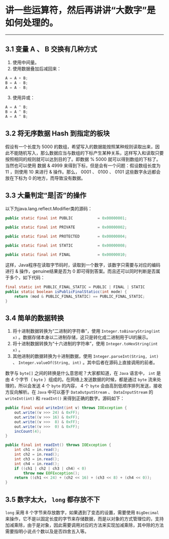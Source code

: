 # 讲一些运算符，然后再讲讲“大数字”是如何处理的。

---

## 3.1 变量 A 、 B 交换有几种方式
1. 使用中间量。
2. 使用数据叠加后减回来：
```java
A = A + B;
B = A - B;
A = A - B;
```
3. 使用异或：
```java
A = A ^ B;
B = A ^ B;
A = A ^ B;
```

## 3.2 将无序数据 Hash 到指定的板块
假设有一个长度为 5000 的数组，希望写入的数据能按照某种规则读取出来，因此不能随机写入，那么数据应当与数组的下标产生某种关系，这样写入和读取只要按照相同的规则就可以达到目的了。即数据 % 5000 就可以得到数组的下标了。当然也可以使用 数据 & 4999 来得到下标，但是会有一个问题：假设数组长度为 11 ，则使用 10 来进行 & 操作。那么， 0001 、 0100 、 0101 这些数字永远都会放在下标为 0 的地方，而导致没有数据。

## 3.3 大量判定“是|否”的操作
以下为java.lang.reflect.Modifier类的源码：
```java
public static final int PUBLIC           = 0x00000001;
 
public static final int PRIVATE          = 0x00000002;

public static final int PROTECTED        = 0x00000004;

public static final int STATIC           = 0x00000008;

public static final int FINAL            = 0x00000010;
```
这样，Java程序在读取字节码时，读取到一个数字，该数字只需要与对应的编码进行 & 操作，genuine结果是否为 0 即可得到答案。而且还可以同时判断是否属于多个，如下代码：
```java
final static int PUBLIC_FINAL_STATIC = PUBLIC | FINAL | STATIC 
public static boolean isPublicFinalStaticc(int mode) {
    return (mod & PUBLIC_FINAL_STATIC) == PUBLIC_FINAL_STATIC;
}
```
## 3.4 简单的数据转换
1. 将十进制数据转换为“二进制的字符串”，使用 `Integer.toBinaryString(int x)` 。数据存储本身以二进制存储，这只是转化成二进制用于UI的展示。
2. 将十进制数据转换为“十六进制的字符串”，使用 `Integer.toHexString(int x)` 。
3. 其他进制的数据转换为十进制数据，使用 `Integer.parseInt(String, int)` 、 `Integer.valueOf(String, int)` 。其中后者在源码上直接调用的前者。  
  
数字与 `byte[]` 之间的转换是什么意思呢？大家都知道，在 `Java` 语言中， `int` 是由 4 个字节（ `byte` ）组成的。在网络上发送数据的时候，都是通过 `byte` 流来处理的，所以会发送 4 个 `byte` 的内容， 4 个 `byte` 会由高到低顺序排列发送，接收方反向解析。在 `Java` 中可以基于 `DataOutputStream` 、 `DataInputStream` 的 `writeInt(int)` 和 `readInt()` 来得到正确的数字。源码如下：
```java
public final void writeInt(int v) throws IOException {
    out.write((v >>> 24) & 0xFF);
    out.write((v >>> 16) & 0xFF);
    out.write((v >>>  8) & 0xFF);
    out.write((v >>>  0) & 0xFF);
    incCount(4);
}
```
```java
public final int readInt() throws IOException {
    int ch1 = in.read();
    int ch2 = in.read();
    int ch3 = in.read();
    int ch4 = in.read();
    if ((ch1 | ch2 | ch3 | ch4) < 0)
        throw new EOFException();
    return ((ch1 << 24) + (ch2 << 16) + (ch3 << 8) + (ch4 << 0));
}
```

## 3.5 数字太大， `long` 都存放不下
`long` 采用 8 个字节来存放数字，如果遇到了变态的设置，需要使用 `BigDecimal` 来操作，它不是以固定长度的字节来存储数据，而是以对象的方式管理位的，支持加减乘除，由于是对象，因此需要调用对应的方法来实现加减乘除，其中除的方法需要指明小说点个数以及是否四舍五入等。